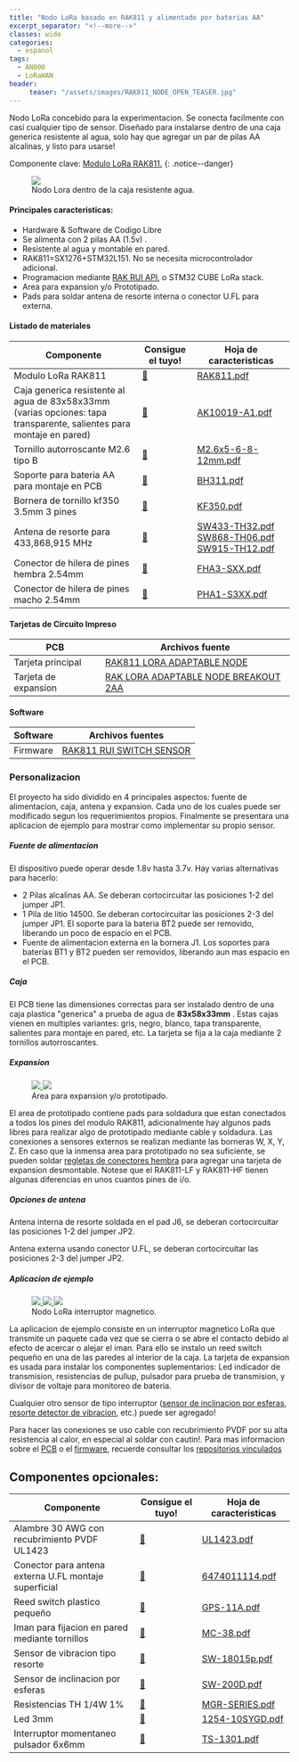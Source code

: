 ```yaml
---
title: "Nodo LoRa basado en RAK811 y alimentado por baterias AA"
excerpt_separator: "<!--more-->"
classes: wide
categories:
  - espanol
tags:
  - AN000
  - LoRaWAN
header:
     teaser: "/assets/images/RAK811_NODE_OPEN_TEASER.jpg"
---
```


Nodo LoRa concebido para la experimentacion. Se conecta facilmente con casi cualquier tipo de sensor. Diseñado para instalarse dentro
de una caja generica resistente al agua, solo hay que agregar un par de pilas AA alcalinas, y listo para usarse!

Componente clave: [Modulo LoRa RAK811.](https://s.click.aliexpress.com/e/_eOuZFX)
{: .notice--danger}

<figure>
	<a href="/assets/images/RAK811_NODE_OPEN.jpg"> <img src="/assets/images/RAK811_NODE_OPEN_MEDIUM.jpg"> </a>
	<figcaption>Nodo Lora dentro de la caja resistente agua.</figcaption>
</figure>


#### Principales caracteristicas:
* Hardware & Software de Codigo Libre
* Se alimenta con 2 pilas AA (1.5v) .
* Resistente al agua y montable en pared.
* RAK811=SX1276+STM32L151. No se necesita microcontrolador adicional.
* Programacion mediante [RAK RUI API](https://docs.rakwireless.com/RUI/), o STM32 CUBE LoRa stack.
* Area para expansion y/o Prototipado.
* Pads para soldar antena de resorte interna o conector U.FL para externa.


#### Listado de materiales

| Componente         | Consigue el tuyo! | Hoja de caracteristicas                                          | 
| -------- | ------ | ------------------------------------------------------------ |
| Modulo LoRa RAK811    | [💸](https://s.click.aliexpress.com/e/_eOuZFX)     | [RAK811.pdf](/assets/pdf/RAK811.pdf)           |
| Caja generica resistente al agua de 83x58x33mm  (varias opciones: tapa transparente, salientes para montaje en pared)    | [💸](https://s.click.aliexpress.com/e/_eNGM5X )  | [AK10019-A1.pdf](/assets/pdf/AK10019-A1.pdf)                               |
| Tornillo autorroscante M2.6  tipo B    | [💸](https://s.click.aliexpress.com/e/_eOJ3Kd)     | [M2.6x5-6-8-12mm.pdf](/assets/pdf/M2.6x5-6-8-12mm.pdf)           |
| Soporte para bateria AA para montaje en PCB  | [💸](https://s.click.aliexpress.com/e/_eLS8qh)  | [BH311.pdf](/assets/pdf/BH311.pdf) | 
| Bornera de tornillo kf350 3.5mm 3 pines | [💸](https://s.click.aliexpress.com/e/_eKkaWv)  | [KF350.pdf](/assets/pdf/KF350.pdf)                           |
| Antena de resorte para 433,868,915 MHz| [💸](https://s.click.aliexpress.com/e/_eNNciZ)  | [SW433-TH32.pdf](/assets/pdf/SW433-TH32.pdf) [SW868-TH06.pdf](/assets/pdf/SW868-TH06.pdf) [SW915-TH12.pdf](/assets/pdf/SW915-TH12.pdf)
| Conector de hilera de pines hembra 2.54mm  | [💸](https://s.click.aliexpress.com/e/_eN8wK1)  | [FHA3-SXX.pdf](/assets/pdf/FHA3-S1XX.pdf)                           |
| Conector de hilera de pines macho 2.54mm  | [💸](https://s.click.aliexpress.com/e/_eMCUJv )  | [PHA1-S3XX.pdf](/assets/pdf/PHA1-S3XX.pdf)                           |

#### Tarjetas de Circuito Impreso

| PCB    |  Archivos fuente                                          | 
| -------- | ------------------------------------------------------------ |
| Tarjeta principal     | [RAK811 LORA ADAPTABLE NODE](https://github.com/galopago/RAK811_LORA_ADAPTABLE_NODE)           |
| Tarjeta de expansion  | [RAK LORA ADAPTABLE NODE BREAKOUT 2AA](https://github.com/galopago/RAK_LORA_ADAPTABLE_NODE_BREAKOUT_2AA)        |

#### Software

| Software    | Archivos fuentes                                          | 
| -------- | ------------------------------------------------------------ |
| Firmware    | [RAK811 RUI SWITCH SENSOR](https://github.com/galopago/RAK811_RUI_SWITCH_SENSOR)           |

### Personalizacion
El proyecto ha sido dividido en 4 principales aspectos: fuente de alimentacion, caja, antena y expansion. Cada uno de los cuales puede ser modificado segun los requerimientos propios. Finalmente se presentara una aplicacion de ejemplo para mostrar como implementar su propio sensor.

##### Fuente de alimentacion
El dispositivo puede operar desde 1.8v hasta 3.7v. Hay varias alternativas para hacerlo:
* 2 Pilas alcalinas AA. Se deberan cortocircuitar las posiciones 1-2 del jumper JP1.
* 1 Pila de litio 14500. Se deberan cortocircuitar las posiciones 2-3 del jumper JP1. El soporte para la bateria BT2 puede ser removido, liberando un poco de espacio en el PCB.
* Fuente de alimentacion externa en la bornera J1. Los soportes para baterias BT1 y BT2 pueden ser removidos, liberando aun mas espacio en el PCB.

##### Caja
El PCB tiene las dimensiones correctas para ser instalado dentro de una caja plastica "generica" a prueba de agua de **83x58x33mm** . Estas cajas vienen en multiples variantes: gris, negro, blanco, tapa transparente, salientes para montaje en pared, etc. La tarjeta se fija a la caja mediante 2 tornillos autorroscantes.

##### Expansion

<figure class="half">
	<a href="/assets/images/RAK811_NODE_EXPANSION.jpg"> <img src="/assets/images/RAK811_NODE_EXPANSION_MEDIUM.jpg"> </a>
	<a href="/assets/images/RAK811_NODE_PINOUT.png"> <img src="/assets/images/RAK811_NODE_PINOUT.png"> </a>
	<figcaption>Area para expansion y/o prototipado.</figcaption>
</figure>

El area de prototipado contiene pads para soldadura que estan conectados a todos los pines del modulo RAK811, adicionalmente hay algunos pads libres para realizar algo de prototipado mediante cable y soldadura. Las conexiones a sensores externos se realizan mediante las borneras W, X, Y, Z. En caso que la inmensa area para prototipado no sea suficiente, se pueden soldar [regletas de conectores hembra](https://rimstar.org/science_electronics_projects/pin_headers_soldering_cutting_male_female.htm) para agregar una tarjeta de expansion desmontable.
Notese que el RAK811-LF y RAK811-HF tienen algunas diferencias en unos cuantos pines de i/o.


##### Opciones de antena
Antena interna de resorte soldada en el pad J6, se deberan cortocircuitar las posiciones 1-2 del jumper JP2.


Antena externa usando conector U.FL, se deberan cortocircuitar las posiciones 2-3 del jumper JP2. 

##### Aplicacion de ejemplo

<figure class="third">
	<a href="/assets/images/RAK811_NODE_RESISTORS.jpg"> <img src="/assets/images/RAK811_NODE_RESISTORS_MEDIUM.jpg"> </a>
	<a href="/assets/images/RAK811_NODE_REEDSWITCH.jpg"> <img src="/assets/images/RAK811_NODE_REEDSWITCH_MEDIUM.jpg"> </a>
	<a href="/assets/images/RAK811_NODE_CLOSED.jpg"> <img src="/assets/images/RAK811_NODE_CLOSED_MEDIUM.jpg"> </a>
	<figcaption>Nodo LoRa interruptor magnetico.</figcaption>
</figure>

La aplicacion de ejemplo consiste en un interruptor magnetico LoRa que transmite un paquete cada vez que se cierra o se abre el contacto debido al efecto de acercar o alejar el iman. Para ello se instalo un reed switch pequeño en una de las paredes al interior de la caja.
La tarjeta de expansion es usada para instalar los componentes suplementarios: Led indicador de transmision, resistencias de pullup, pulsador para  prueba de transmision, y divisor de voltaje para monitoreo de bateria. 

Cualquier otro sensor de tipo interruptor ([sensor de inclinacion por esferas, resorte detector de vibracion](http://blog.vidianindhita.com/2018/02/27/all-about-tilt-switches/), etc.) puede ser agregado!

Para hacer las conexiones se uso cable con recubrimiento PVDF por su alta resistencia al calor, en especial al soldar con cautin!. 
Para mas informacion sobre el [PCB](#tarjetas-de-circuito-impreso) o el  [firmware](#software), recuerde consultar los [repositorios vinculados](#tarjetas-de-circuito-impreso)
 

## Componentes opcionales:

| Componente         | Consigue el tuyo! | Hoja de caracteristicas                                          | 
| -------- | ------ | ------------------------------------------------------------ |
| Alambre 30 AWG con recubrimiento PVDF UL1423     | [💸](https://s.click.aliexpress.com/e/_eMiimB )     | [UL1423.pdf](/assets/pdf/UL1423.pdf)           |
| Conector para antena externa U.FL montaje superficial    | [💸](https://s.click.aliexpress.com/e/_eLJ9zD)     | [6474011114.pdf](/assets/pdf/6474011114.pdf)           |
| Reed switch plastico pequeño     | [💸](https://s.click.aliexpress.com/e/_eOoX6T)  | [GPS-11A.pdf](/assets/pdf/GPS-11A.pdf)                               |
| Iman para fijacion en pared mediante tornillos     | [💸](https://s.click.aliexpress.com/e/_eOmX4J )  | [MC-38.pdf](/assets/pdf/MC-38.pdf)                               |
| Sensor de vibracion tipo resorte | [💸](https://s.click.aliexpress.com/e/_etYDMP)  | [SW-18015p.pdf](/assets/pdf/SW-18015p.pdf)                               |
| Sensor de inclinacion por esferas     | [💸](https://s.click.aliexpress.com/e/_eNI7aF )  | [SW-200D.pdf](/assets/pdf/SW-200D.pdf)                               |
| Resistencias TH 1/4W 1%    | [💸](https://s.click.aliexpress.com/e/_eMCbH1)  | [MGR-SERIES.pdf](/assets/pdf/MGR-SERIES.pdf)                               |
| Led 3mm    | [💸](https://s.click.aliexpress.com/e/_eMDYML)  | [1254-10SYGD.pdf](/assets/pdf/1254-10SYGD.pdf)                               |
| Interruptor momentaneo pulsador  6x6mm  | [💸](https://s.click.aliexpress.com/e/_eKd4YV)  | [TS-1301.pdf](/assets/pdf/TS-1301.pdf)                               |
                     